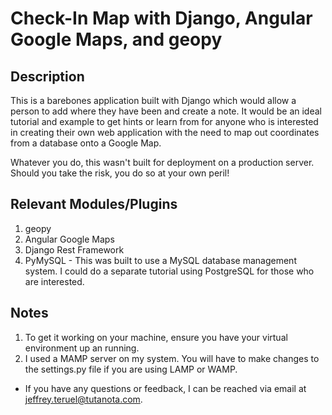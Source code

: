 # Check-In Map with Django, Angular Google Maps, and geopy

## Description
This is a barebones application built with Django which would allow a person to add where they have been and create a note. It would be an ideal tutorial and example to get hints or learn from for anyone who is interested in creating their own web application with the need to map out coordinates from a database onto a Google Map.  

Whatever you do, this wasn't built for deployment on a production server. Should you take the risk, you do so at your own peril!   

## Relevant Modules/Plugins

1. geopy 
2. Angular Google Maps
3. Django Rest Framework
4. PyMySQL - This was built to use a MySQL database management system. I could do a separate tutorial using PostgreSQL for those who are interested. 

## Notes

1. To get it working on your machine, ensure you have your virtual environment up an running. 
2. I used a MAMP server on my system. You will have to make changes to the settings.py file if you are using LAMP or WAMP.

- If you have any questions or feedback, I can be reached via email at jeffrey.teruel@tutanota.com. 
